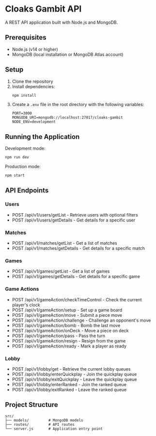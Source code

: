 # Cloaks Gambit API

A REST API application built with Node.js and MongoDB.

## Prerequisites

- Node.js (v14 or higher)
- MongoDB (local installation or MongoDB Atlas account)

## Setup

1. Clone the repository
2. Install dependencies:
   ```bash
   npm install
   ```
3. Create a `.env` file in the root directory with the following variables:
   ```
   PORT=3000
   MONGODB_URI=mongodb://localhost:27017/cloaks-gambit
   NODE_ENV=development
   ```

## Running the Application

Development mode:
```bash
npm run dev
```

Production mode:
```bash
npm start
```
## API Endpoints

### Users
- POST /api/v1/users/getList - Retrieve users with optional filters
- POST /api/v1/users/getDetails - Get details for a specific user

### Matches
- POST /api/v1/matches/getList - Get a list of matches
- POST /api/v1/matches/getDetails - Get details for a specific match

### Games
- POST /api/v1/games/getList - Get a list of games
- POST /api/v1/games/getDetails - Get details for a specific game

### Game Actions
- POST /api/v1/gameAction/checkTimeControl - Check the current player's clock
- POST /api/v1/gameAction/setup - Set up a game board
- POST /api/v1/gameAction/move - Submit a piece move
- POST /api/v1/gameAction/challenge - Challenge an opponent's move
- POST /api/v1/gameAction/bomb - Bomb the last move
- POST /api/v1/gameAction/onDeck - Move a piece on deck
- POST /api/v1/gameAction/pass - Pass the turn
- POST /api/v1/gameAction/resign - Resign from the game
- POST /api/v1/gameAction/ready - Mark a player as ready

### Lobby
- POST /api/v1/lobby/get - Retrieve the current lobby queues
- POST /api/v1/lobby/enterQuickplay - Join the quickplay queue
- POST /api/v1/lobby/exitQuickplay - Leave the quickplay queue
- POST /api/v1/lobby/enterRanked - Join the ranked queue
- POST /api/v1/lobby/exitRanked - Leave the ranked queue

## Project Structure

```
src/
├── models/         # MongoDB models
├── routes/         # API routes
└── server.js       # Application entry point
```

